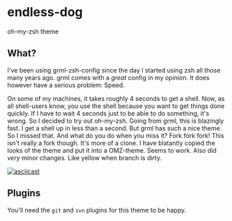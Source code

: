 # endless-dog
oh-my-zsh theme

## What?
I've been using grml-zsh-config since the day I started using zsh all those many years ago. 
grml comes with a *great* config in my opinion. It does however have a serious problem: Speed.

On some of my machines, it takes roughly 4 seconds to get a shell. Now, as all shell-users know, you use the shell because you want to get things done quickly. If I have to wait 4 seconds just to be able to do something, it's wrong.
So I decided to try out oh-my-zsh. Going from grml, this is blazingly fast. I get a shell up in less than a second. But grml has such a nice theme. So I missed that. And what do you do when you miss it? Fork fork fork!
This isn't really a fork though. It's more of a clone. I have blatantly copied the looks of the theme and put it into a OMZ-theme. Seems to work. Also did *very* minor changes. Like yellow when branch is dirty.

[![asciicast](https://asciinema.org/a/9sp6me1x9sulph9broz4fo3za.png)](https://asciinema.org/api/asciicasts/9sp6me1x9sulph9broz4fo3za?speed=2&loop=1&autoplay=1)

## Plugins
You'll need the `git` and `svn` plugins for this theme to be happy.
